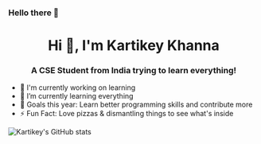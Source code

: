 ### Hello there 👋

<h1 align="center">Hi 👋, I'm Kartikey Khanna</h1>
<h3 align="center">A CSE Student from India trying to learn everything!</h3>


* 🔭 I'm currently working on learning
* 🌱 I’m currently learning everything
* 🥅 Goals this year: Learn better programming skills and contribute more
* ⚡ Fun Fact: Love pizzas & dismantling things to see what's inside

![Kartikey's GitHub stats](https://github-readme-stats.vercel.app/api?username=itsksquare&count_private=true&show_icons=true&theme=dark&title_color=0055ff&bg_color=000000)

